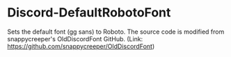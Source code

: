 # Discord-DefaultRobotoFont
Sets the default font (gg sans) to Roboto.
The source code is modified from snappycreeper's OldDiscordFont GitHub. (Link: https://github.com/snappycreeper/OldDiscordFont)
